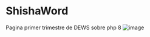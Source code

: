 # ShishaWord
Pagina primer trimestre de  DEWS sobre php 8
![image](https://user-images.githubusercontent.com/55956200/145902407-44cfbb91-637d-4093-9ea3-3eab5d82c7e8.png)
